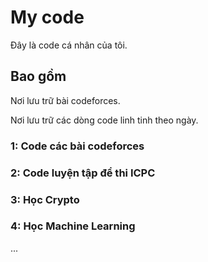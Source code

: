 # My code

Đây là code cá nhân của tôi.

## Bao gồm
Nơi lưu trữ bài codeforces.

Nơi lưu trữ các dòng code linh tinh theo ngày.

### 1: Code các bài codeforces
### 2: Code luyện tập để thi ICPC
### 3: Học Crypto
### 4: Học Machine Learning
...
